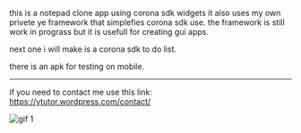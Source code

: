 this is a notepad clone app using corona sdk widgets
it also uses my own privete ye framework that simplefies corona sdk use.
the framework is still work in prograss but it is usefull for creating
gui apps.

next one i will make is a corona sdk to do list.

there is an apk for testing on mobile.

----------------------------------------

if you need to contact me use this link:
https://ytutor.wordpress.com/contact/

![gif 1](https://github.com/yoel123/corona-sdk-notepad-clone-app/master/notepad.gif?raw=true)
